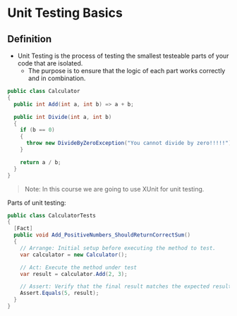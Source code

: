 # Unit Testing Basics

## Definition

- Unit Testing is the process of testing the smallest testeable parts of your code that are isolated.
  - The purpose is to ensure that the logic of each part works correctly and in combination.

```csharp
public class Calculator
{
  public int Add(int a, int b) => a + b;

  public int Divide(int a, int b)
  {
    if (b == 0)
    {
      throw new DivideByZeroException("You cannot divide by zero!!!!!");
    }

    return a / b;
  }
}
```

> Note: In this course we are going to use XUnit for unit testing.

Parts of unit testing:

```csharp
public class CalculatorTests
{
  [Fact]
  public void Add_PositiveNumbers_ShouldReturnCorrectSum()
  {
    // Arrange: Initial setup before executing the method to test.
    var calculator = new Calculator();

    // Act: Execute the method under test
    var result = calculator.Add(2, 3);

    // Assert: Verify that the final result matches the expected result.
    Assert.Equals(5, result);
  }
}
```